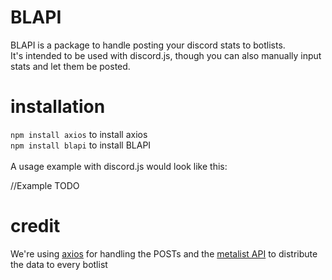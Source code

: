 # BLAPI
BLAPI is a package to handle posting your discord stats to botlists.<br>
It's intended to be used with discord.js, though you can also manually input stats and let them be posted.

# installation
`npm install axios` to install axios <br>
`npm install blapi` to install BLAPI <br>
<br>
A usage example with discord.js would look like this:

//Example TODO

# credit
We're using [axios](https://github.com/axios/axios) for handling the POSTs and the [metalist API](https://themetalist.org/api/docs) to distribute the data to every botlist